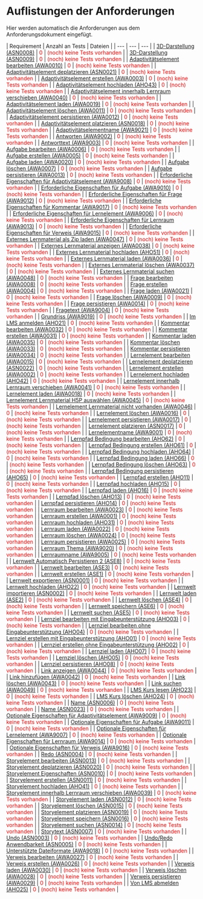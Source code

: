 # Auflistungen der Anforderungen

Hier werden automatisch die Anforderungen aus dem Anforderungsdokument eingefügt.

[//]: # (Script-Start)
| Requirement | Anzahl an Tests | Dateien |
| --- | --- | --- |
| [3D-Darstellung (ASN0008)](ASN0008.md) | <span style="color: red;">0</span> | <span style="color: red;">(noch) keine Tests vorhanden</span> |
| [3D-Darstellung (ASN0009)](ASN0009.md) | <span style="color: red;">0</span> | <span style="color: red;">(noch) keine Tests vorhanden</span> |
| [Adaptivitätselement bearbeiten (AWA0010)](AWA0010.md) | <span style="color: red;">0</span> | <span style="color: red;">(noch) keine Tests vorhanden</span> |
| [Adaptivitätselement deplatzieren (ASN0021)](ASN0021.md) | <span style="color: red;">0</span> | <span style="color: red;">(noch) keine Tests vorhanden</span> |
| [Adaptivitätselement erstellen (AWA0003)](AWA0003.md) | <span style="color: red;">0</span> | <span style="color: red;">(noch) keine Tests vorhanden</span> |
| [Adaptivitätselement hochladen (AHO43)](AHO43.md) | <span style="color: red;">0</span> | <span style="color: red;">(noch) keine Tests vorhanden</span> |
| [Adaptivitätselement innerhalb Lernraum verschieben (AWA0040)](AWA0040.md) | <span style="color: red;">0</span> | <span style="color: red;">(noch) keine Tests vorhanden</span> |
| [Adaptivitätselement laden (AWA0019)](AWA0019.md) | <span style="color: red;">0</span> | <span style="color: red;">(noch) keine Tests vorhanden</span> |
| [Adaptivitätselement löschen (AWA0011)](AWA0011.md) | <span style="color: red;">0</span> | <span style="color: red;">(noch) keine Tests vorhanden</span> |
| [Adaptivitätselement persistieren (AWA0012)](AWA0012.md) | <span style="color: red;">0</span> | <span style="color: red;">(noch) keine Tests vorhanden</span> |
| [Adaptivitätselement platzieren (ASN0018)](ASN0018.md) | <span style="color: red;">0</span> | <span style="color: red;">(noch) keine Tests vorhanden</span> |
| [Adaptivitätselementname (AWA9021)](AWA9021.md) | <span style="color: red;">0</span> | <span style="color: red;">(noch) keine Tests vorhanden</span> |
| [Antworten (AWA9002)](AWA9002.md) | <span style="color: red;">0</span> | <span style="color: red;">(noch) keine Tests vorhanden</span> |
| [Antworttext (AWA9003)](AWA9003.md) | <span style="color: red;">0</span> | <span style="color: red;">(noch) keine Tests vorhanden</span> |
| [Aufgabe bearbeiten (AWA0006)](AWA0006.md) | <span style="color: red;">0</span> | <span style="color: red;">(noch) keine Tests vorhanden</span> |
| [Aufgabe erstellen (AWA0005)](AWA0005.md) | <span style="color: red;">0</span> | <span style="color: red;">(noch) keine Tests vorhanden</span> |
| [Aufgabe laden (AWA0020)](AWA0020.md) | <span style="color: red;">0</span> | <span style="color: red;">(noch) keine Tests vorhanden</span> |
| [Aufgabe löschen (AWA0007)](AWA0007.md) | <span style="color: red;">0</span> | <span style="color: red;">(noch) keine Tests vorhanden</span> |
| [Aufgabe persistieren (AWA0013)](AWA0013.md) | <span style="color: red;">0</span> | <span style="color: red;">(noch) keine Tests vorhanden</span> |
| [Erforderliche Eigenschaften für Adaptivitätselement (AWA9008)](AWA9008.md) | <span style="color: red;">0</span> | <span style="color: red;">(noch) keine Tests vorhanden</span> |
| [Erforderliche Eigenschaften für Aufgabe (AWA9010)](AWA9010.md) | <span style="color: red;">0</span> | <span style="color: red;">(noch) keine Tests vorhanden</span> |
| [Erforderliche Eigenschaften für Frage (AWA9012)](AWA9012.md) | <span style="color: red;">0</span> | <span style="color: red;">(noch) keine Tests vorhanden</span> |
| [Erforderliche Eigenschaften für Kommentar (AWA9017)](AWA9017.md) | <span style="color: red;">0</span> | <span style="color: red;">(noch) keine Tests vorhanden</span> |
| [Erforderliche Eigenschaften für Lernelement (AWA9006)](AWA9006.md) | <span style="color: red;">0</span> | <span style="color: red;">(noch) keine Tests vorhanden</span> |
| [Erforderliche Eigenschaften für Lernraum (AWA9013)](AWA9013.md) | <span style="color: red;">0</span> | <span style="color: red;">(noch) keine Tests vorhanden</span> |
| [Erforderliche Eigenschaften für Verweis (AWA9015)](AWA9015.md) | <span style="color: red;">0</span> | <span style="color: red;">(noch) keine Tests vorhanden</span> |
| [Externes Lernmaterial als Zip laden (AWA0047)](AWA0047.md) | <span style="color: red;">0</span> | <span style="color: red;">(noch) keine Tests vorhanden</span> |
| [Externes Lernmaterial anzeigen (AWA0038)](AWA0038.md) | <span style="color: red;">0</span> | <span style="color: red;">(noch) keine Tests vorhanden</span> |
| [Externes Lernmaterial hochladen (AHO51)](AHO51.md) | <span style="color: red;">0</span> | <span style="color: red;">(noch) keine Tests vorhanden</span> |
| [Externes Lernmaterial laden (AWA0036)](AWA0036.md) | <span style="color: red;">0</span> | <span style="color: red;">(noch) keine Tests vorhanden</span> |
| [Externes Lernmaterial löschen (AWA0037)](AWA0037.md) | <span style="color: red;">0</span> | <span style="color: red;">(noch) keine Tests vorhanden</span> |
| [Externes Lernmaterial suchen (AWA0048)](AWA0048.md) | <span style="color: red;">0</span> | <span style="color: red;">(noch) keine Tests vorhanden</span> |
| [Frage bearbeiten (AWA0008)](AWA0008.md) | <span style="color: red;">0</span> | <span style="color: red;">(noch) keine Tests vorhanden</span> |
| [Frage erstellen (AWA0004)](AWA0004.md) | <span style="color: red;">0</span> | <span style="color: red;">(noch) keine Tests vorhanden</span> |
| [Frage laden (AWA0021)](AWA0021.md) | <span style="color: red;">0</span> | <span style="color: red;">(noch) keine Tests vorhanden</span> |
| [Frage löschen (AWA0009)](AWA0009.md) | <span style="color: red;">0</span> | <span style="color: red;">(noch) keine Tests vorhanden</span> |
| [Frage persistieren (AWA0014)](AWA0014.md) | <span style="color: red;">0</span> | <span style="color: red;">(noch) keine Tests vorhanden</span> |
| [Fragetext (AWA9004)](AWA9004.md) | <span style="color: red;">0</span> | <span style="color: red;">(noch) keine Tests vorhanden</span> |
| [Grundriss (AWA9019)](AWA9019.md) | <span style="color: red;">0</span> | <span style="color: red;">(noch) keine Tests vorhanden</span> |
| [Im LMS anmelden (AHO21)](AHO21.md) | <span style="color: red;">0</span> | <span style="color: red;">(noch) keine Tests vorhanden</span> |
| [Kommentar bearbeiten (AWA0032)](AWA0032.md) | <span style="color: red;">0</span> | <span style="color: red;">(noch) keine Tests vorhanden</span> |
| [Kommentar erstellen (AWA0031)](AWA0031.md) | <span style="color: red;">0</span> | <span style="color: red;">(noch) keine Tests vorhanden</span> |
| [Kommentar laden (AWA0035)](AWA0035.md) | <span style="color: red;">0</span> | <span style="color: red;">(noch) keine Tests vorhanden</span> |
| [Kommentar löschen (AWA0033)](AWA0033.md) | <span style="color: red;">0</span> | <span style="color: red;">(noch) keine Tests vorhanden</span> |
| [Kommentar persistieren (AWA0034)](AWA0034.md) | <span style="color: red;">0</span> | <span style="color: red;">(noch) keine Tests vorhanden</span> |
| [Lernelement bearbeiten (AWA0015)](AWA0015.md) | <span style="color: red;">0</span> | <span style="color: red;">(noch) keine Tests vorhanden</span> |
| [Lernelement deplatzieren (ASN0022)](ASN0022.md) | <span style="color: red;">0</span> | <span style="color: red;">(noch) keine Tests vorhanden</span> |
| [Lernelement erstellen (AWA0002)](AWA0002.md) | <span style="color: red;">0</span> | <span style="color: red;">(noch) keine Tests vorhanden</span> |
| [Lernelement hochladen (AHO42)](AHO42.md) | <span style="color: red;">0</span> | <span style="color: red;">(noch) keine Tests vorhanden</span> |
| [Lernelement innerhalb Lernraum verschieben (AWA0041)](AWA0041.md) | <span style="color: red;">0</span> | <span style="color: red;">(noch) keine Tests vorhanden</span> |
| [Lernelement laden (AWA0018)](AWA0018.md) | <span style="color: red;">0</span> | <span style="color: red;">(noch) keine Tests vorhanden</span> |
| [Lernelement Lernmaterial H5P auswählen (AWA0045)](AWA0045.md) | <span style="color: red;">0</span> | <span style="color: red;">(noch) keine Tests vorhanden</span> |
| [Lernelement Lernmaterial nicht vorhanden (AWA0046)](AWA0046.md) | <span style="color: red;">0</span> | <span style="color: red;">(noch) keine Tests vorhanden</span> |
| [Lernelement löschen (AWA0016)](AWA0016.md) | <span style="color: red;">0</span> | <span style="color: red;">(noch) keine Tests vorhanden</span> |
| [Lernelement persistieren (AWA0017)](AWA0017.md) | <span style="color: red;">0</span> | <span style="color: red;">(noch) keine Tests vorhanden</span> |
| [Lernelement platzieren (ASN0017)](ASN0017.md) | <span style="color: red;">0</span> | <span style="color: red;">(noch) keine Tests vorhanden</span> |
| [Lernelementname (AWA9001)](AWA9001.md) | <span style="color: red;">0</span> | <span style="color: red;">(noch) keine Tests vorhanden</span> |
| [Lernpfad Bedingung bearbeiten (AHO62)](AHO62.md) | <span style="color: red;">0</span> | <span style="color: red;">(noch) keine Tests vorhanden</span> |
| [Lernpfad Bedingung erstellen (AHO61)](AHO61.md) | <span style="color: red;">0</span> | <span style="color: red;">(noch) keine Tests vorhanden</span> |
| [Lernpfad Bedingung hochladen (AHO64)](AHO64.md) | <span style="color: red;">0</span> | <span style="color: red;">(noch) keine Tests vorhanden</span> |
| [Lernpfad Bedingung laden (AHO66)](AHO66.md) | <span style="color: red;">0</span> | <span style="color: red;">(noch) keine Tests vorhanden</span> |
| [Lernpfad Bedingung löschen (AHO63)](AHO63.md) | <span style="color: red;">0</span> | <span style="color: red;">(noch) keine Tests vorhanden</span> |
| [Lernpfad Bedingung persistieren (AHO65)](AHO65.md) | <span style="color: red;">0</span> | <span style="color: red;">(noch) keine Tests vorhanden</span> |
| [Lernpfad erstellen (AHO11)](AHO11.md) | <span style="color: red;">0</span> | <span style="color: red;">(noch) keine Tests vorhanden</span> |
| [Lernpfad hochladen (AHO15)](AHO15.md) | <span style="color: red;">0</span> | <span style="color: red;">(noch) keine Tests vorhanden</span> |
| [Lernpfad laden (AHO16)](AHO16.md) | <span style="color: red;">0</span> | <span style="color: red;">(noch) keine Tests vorhanden</span> |
| [Lernpfad löschen (AHO13)](AHO13.md) | <span style="color: red;">0</span> | <span style="color: red;">(noch) keine Tests vorhanden</span> |
| [Lernpfad persistieren (AHO14)](AHO14.md) | <span style="color: red;">0</span> | <span style="color: red;">(noch) keine Tests vorhanden</span> |
| [Lernraum bearbeiten (AWA0023)](AWA0023.md) | <span style="color: red;">0</span> | <span style="color: red;">(noch) keine Tests vorhanden</span> |
| [Lernraum erstellen (AWA0001)](AWA0001.md) | <span style="color: red;">0</span> | <span style="color: red;">(noch) keine Tests vorhanden</span> |
| [Lernraum hochladen (AHO31)](AHO31.md) | <span style="color: red;">0</span> | <span style="color: red;">(noch) keine Tests vorhanden</span> |
| [Lernraum laden (AWA0022)](AWA0022.md) | <span style="color: red;">0</span> | <span style="color: red;">(noch) keine Tests vorhanden</span> |
| [Lernraum löschen (AWA0024)](AWA0024.md) | <span style="color: red;">0</span> | <span style="color: red;">(noch) keine Tests vorhanden</span> |
| [Lernraum persistieren (AWA0025)](AWA0025.md) | <span style="color: red;">0</span> | <span style="color: red;">(noch) keine Tests vorhanden</span> |
| [Lernraum Thema (AWA9020)](AWA9020.md) | <span style="color: red;">0</span> | <span style="color: red;">(noch) keine Tests vorhanden</span> |
| [Lernraumname (AWA9005)](AWA9005.md) | <span style="color: red;">0</span> | <span style="color: red;">(noch) keine Tests vorhanden</span> |
| [Lernwelt Automatisch Persistieren 2 (ASE8)](ASE8.md) | <span style="color: red;">0</span> | <span style="color: red;">(noch) keine Tests vorhanden</span> |
| [Lernwelt bearbeiten (ASE3)](ASE3.md) | <span style="color: red;">0</span> | <span style="color: red;">(noch) keine Tests vorhanden</span> |
| [Lernwelt erstellen (ASE1)](ASE1.md) | <span style="color: red;">0</span> | <span style="color: red;">(noch) keine Tests vorhanden</span> |
| [Lernwelt exportieren (ASN0001)](ASN0001.md) | <span style="color: red;">0</span> | <span style="color: red;">(noch) keine Tests vorhanden</span> |
| [Lernwelt hochladen (AHO22)](AHO22.md) | <span style="color: red;">0</span> | <span style="color: red;">(noch) keine Tests vorhanden</span> |
| [Lernwelt importieren (ASN0002)](ASN0002.md) | <span style="color: red;">0</span> | <span style="color: red;">(noch) keine Tests vorhanden</span> |
| [Lernwelt laden (ASE2)](ASE2.md) | <span style="color: red;">0</span> | <span style="color: red;">(noch) keine Tests vorhanden</span> |
| [Lernwelt löschen (ASE4)](ASE4.md) | <span style="color: red;">0</span> | <span style="color: red;">(noch) keine Tests vorhanden</span> |
| [Lernwelt speichern (ASE6)](ASE6.md) | <span style="color: red;">0</span> | <span style="color: red;">(noch) keine Tests vorhanden</span> |
| [Lernwelt suchen (ASE5)](ASE5.md) | <span style="color: red;">0</span> | <span style="color: red;">(noch) keine Tests vorhanden</span> |
| [Lernziel bearbeiten mit Eingabeunterstützung (AHO03)](AHO03.md) | <span style="color: red;">0</span> | <span style="color: red;">(noch) keine Tests vorhanden</span> |
| [Lernziel bearbeiten ohne Eingabeunterstützung (AHO04)](AHO04.md) | <span style="color: red;">0</span> | <span style="color: red;">(noch) keine Tests vorhanden</span> |
| [Lernziel erstellen mit Eingabeunterstützung (AHO01)](AHO01.md) | <span style="color: red;">0</span> | <span style="color: red;">(noch) keine Tests vorhanden</span> |
| [Lernziel erstellen ohne Eingabeunterstützung (AHO02)](AHO02.md) | <span style="color: red;">0</span> | <span style="color: red;">(noch) keine Tests vorhanden</span> |
| [Lernziel laden (AHO07)](AHO07.md) | <span style="color: red;">0</span> | <span style="color: red;">(noch) keine Tests vorhanden</span> |
| [Lernziel löschen (AHO05)](AHO05.md) | <span style="color: red;">0</span> | <span style="color: red;">(noch) keine Tests vorhanden</span> |
| [Lernziel persistieren (AHO08)](AHO08.md) | <span style="color: red;">0</span> | <span style="color: red;">(noch) keine Tests vorhanden</span> |
| [Link anzeigen (AWA0044)](AWA0044.md) | <span style="color: red;">0</span> | <span style="color: red;">(noch) keine Tests vorhanden</span> |
| [Link hinzufügen (AWA0042)](AWA0042.md) | <span style="color: red;">0</span> | <span style="color: red;">(noch) keine Tests vorhanden</span> |
| [Link löschen (AWA0043)](AWA0043.md) | <span style="color: red;">0</span> | <span style="color: red;">(noch) keine Tests vorhanden</span> |
| [Link suchen (AWA0049)](AWA0049.md) | <span style="color: red;">0</span> | <span style="color: red;">(noch) keine Tests vorhanden</span> |
| [LMS Kurs lesen (AHO23)](AHO23.md) | <span style="color: red;">0</span> | <span style="color: red;">(noch) keine Tests vorhanden</span> |
| [LMS Kurs löschen (AHO24)](AHO24.md) | <span style="color: red;">0</span> | <span style="color: red;">(noch) keine Tests vorhanden</span> |
| [Name (ASN0006)](ASN0006.md) | <span style="color: red;">0</span> | <span style="color: red;">(noch) keine Tests vorhanden</span> |
| [Name (ASN0023)](ASN0023.md) | <span style="color: red;">0</span> | <span style="color: red;">(noch) keine Tests vorhanden</span> |
| [Optionale Eigenschaften für Adaptivitätselement (AWA9009)](AWA9009.md) | <span style="color: red;">0</span> | <span style="color: red;">(noch) keine Tests vorhanden</span> |
| [Optionale Eigenschaften für Aufgabe (AWA9011)](AWA9011.md) | <span style="color: red;">0</span> | <span style="color: red;">(noch) keine Tests vorhanden</span> |
| [Optionale Eigenschaften für Lernelement (AWA9007)](AWA9007.md) | <span style="color: red;">0</span> | <span style="color: red;">(noch) keine Tests vorhanden</span> |
| [Optionale Eigenschaften für Lernraum (AWA9014)](AWA9014.md) | <span style="color: red;">0</span> | <span style="color: red;">(noch) keine Tests vorhanden</span> |
| [Optionale Eigenschaften für Verweis (AWA9016)](AWA9016.md) | <span style="color: red;">0</span> | <span style="color: red;">(noch) keine Tests vorhanden</span> |
| [Redo (ASN0004)](ASN0004.md) | <span style="color: red;">0</span> | <span style="color: red;">(noch) keine Tests vorhanden</span> |
| [Storyelement bearbeiten (ASN0013)](ASN0013.md) | <span style="color: red;">0</span> | <span style="color: red;">(noch) keine Tests vorhanden</span> |
| [Storyelement deplatzieren (ASN0020)](ASN0020.md) | <span style="color: red;">0</span> | <span style="color: red;">(noch) keine Tests vorhanden</span> |
| [Storyelement Eigenschaften (ASN0010)](ASN0010.md) | <span style="color: red;">0</span> | <span style="color: red;">(noch) keine Tests vorhanden</span> |
| [Storyelement erstellen (ASN0011)](ASN0011.md) | <span style="color: red;">0</span> | <span style="color: red;">(noch) keine Tests vorhanden</span> |
| [Storyelement hochladen (AHO41)](AHO41.md) | <span style="color: red;">0</span> | <span style="color: red;">(noch) keine Tests vorhanden</span> |
| [Storyelement innerhalb Lernraum verschieben (AWA0039)](AWA0039.md) | <span style="color: red;">0</span> | <span style="color: red;">(noch) keine Tests vorhanden</span> |
| [Storyelement laden (ASN0012)](ASN0012.md) | <span style="color: red;">0</span> | <span style="color: red;">(noch) keine Tests vorhanden</span> |
| [Storyelement löschen (ASN0015)](ASN0015.md) | <span style="color: red;">0</span> | <span style="color: red;">(noch) keine Tests vorhanden</span> |
| [Storyelement platzieren (ASN0019)](ASN0019.md) | <span style="color: red;">0</span> | <span style="color: red;">(noch) keine Tests vorhanden</span> |
| [Storyelement speichern (ASN0016)](ASN0016.md) | <span style="color: red;">0</span> | <span style="color: red;">(noch) keine Tests vorhanden</span> |
| [Storyelement suchen (ASN0014)](ASN0014.md) | <span style="color: red;">0</span> | <span style="color: red;">(noch) keine Tests vorhanden</span> |
| [Storytext (ASN0007)](ASN0007.md) | <span style="color: red;">0</span> | <span style="color: red;">(noch) keine Tests vorhanden</span> |
| [Undo (ASN0003)](ASN0003.md) | <span style="color: red;">0</span> | <span style="color: red;">(noch) keine Tests vorhanden</span> |
| [Undo/Redo Anwendbarkeit (ASN0005)](ASN0005.md) | <span style="color: red;">0</span> | <span style="color: red;">(noch) keine Tests vorhanden</span> |
| [Unterstützte Dateiformate (AWA9018)](AWA9018.md) | <span style="color: red;">0</span> | <span style="color: red;">(noch) keine Tests vorhanden</span> |
| [Verweis bearbeiten (AWA0027)](AWA0027.md) | <span style="color: red;">0</span> | <span style="color: red;">(noch) keine Tests vorhanden</span> |
| [Verweis erstellen (AWA0026)](AWA0026.md) | <span style="color: red;">0</span> | <span style="color: red;">(noch) keine Tests vorhanden</span> |
| [Verweis laden (AWA0030)](AWA0030.md) | <span style="color: red;">0</span> | <span style="color: red;">(noch) keine Tests vorhanden</span> |
| [Verweis löschen (AWA0028)](AWA0028.md) | <span style="color: red;">0</span> | <span style="color: red;">(noch) keine Tests vorhanden</span> |
| [Verweis persistieren (AWA0029)](AWA0029.md) | <span style="color: red;">0</span> | <span style="color: red;">(noch) keine Tests vorhanden</span> |
| [Von LMS abmelden (AHO25)](AHO25.md) | <span style="color: red;">0</span> | <span style="color: red;">(noch) keine Tests vorhanden</span> |